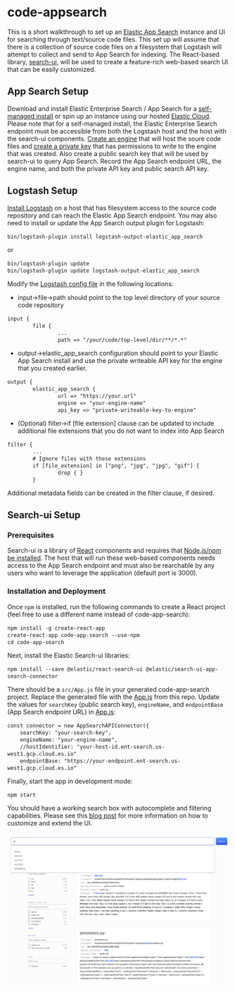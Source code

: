 # code-appsearch
This is a short walkthrough to set up an [Elastic App Search](https://www.elastic.co/guide/en/app-search/current/index.html) instance and UI for searching through text/source code files.  This set up will assume that there is a collection of source code files on a filesystem that Logstash will attempt to collect and send to App Search for indexing.  The React-based library, [search-ui](https://github.com/elastic/search-ui), will be used to create a feature-rich web-based search UI that can be easily customized.

## App Search Setup
Download and install Elastic Enterprise Search / App Search for a [self-managed install](https://www.elastic.co/downloads/enterprise-search) or spin up an instance using our hosted [Elastic Cloud](https://www.elastic.co/blog/elastic-enterprise-search-now-available-on-elastic-cloud).  Please note that for a self-managed install, the Elastic Enterprise Search endpoint must be accessible from both the Logstash host and the host with the search-ui components.  [Create an engine](https://www.elastic.co/guide/en/app-search/current/getting-started.html#getting-started-with-app-search-engine) that will host the soure code files and [create a private key](https://www.elastic.co/guide/en/app-search/current/authentication.html#authentication) that has permissions to write to the engine that was created.  Also create a public search key that will be used by search-ui to query App Search.  Record the App Search endpoint URL, the engine name, and both the private API key and public search API key.

## Logstash Setup
[Install Logstash](https://www.elastic.co/guide/en/logstash/current/getting-started-with-logstash.html) on a host that has filesystem access to the source code repository and can reach the Elastic App Search endpoint.  You may also need to install or update the App Search output plugin for Logstash:
```
bin/logstash-plugin install logstash-output-elastic_app_search
```
or
```
bin/logstash-plugin update 
bin/logstash-plugin update logstash-output-elastic_app_search
```
Modify the [Logstash config file](logstash/full_file.conf) in the following locations:
- input->file->path should point to the top level directory of your source code repository
```
input {
        file {
                ...
                path => "/your/code/top-level/dir/**/*.*"
```
- output->elastic_app_search configuration should point to your Elastic App Search install and use the private writeable API key for the engine that you created earlier.
```
output {
        elastic_app_search {
                url => "https://your.url"
                engine => "your-engine-name"
                api_key => "private-writeable-key-to-engine"
```
- (Optional) filter->if [file extension] clause can be updated to include additional file extensions that you do not want to index into App Search
```
filter {
        ...
        # Ignore files with these extensions
        if [file_extension] in ["png", "jpg", "jpg", "gif"] {
                drop { }
        }
```
Additional metadata fields can be created in the filter clause, if desired. 
## Search-ui Setup
### Prerequisites
Search-ui is a library of [React](https://reactjs.org/) components and requires that [Node.js/npm be installed](https://www.npmjs.com/get-npm).  The host that will run these web-based components needs access to the App Search endpoint and must also be rearchable by any users who want to leverage the application (default port is 3000).  

### Installation and Deployment
Once `npm` is installed, run the following commands to create a React project (feel free to use a different name instead of code-app-search):
```
npm install -g create-react-app
create-react-app code-app-search --use-npm
cd code-app-search
```
Next, install the Elastic Search-ui libraries:
```
npm install --save @elastic/react-search-ui @elastic/search-ui-app-search-connector
```
There should be a `src/App.js` file in your generated code-app-search project.  Replace the generated file with the [App.js](appsearch/App.js) from this repo.  Update the values for `searchKey` (public search key), `engineName`, and `endpointBase` (App Search endpoint URL) in [App.js](appsearch/App.js):
```
const connector = new AppSearchAPIConnector({
	searchKey: "your-search-key",
	engineName: "your-engine-name",
	//hostIdentifier: "your-host-id.ent-search.us-west1.gcp.cloud.es.io"
	endpointBase: "https://your-endpoint.ent-search.us-west1.gcp.cloud.es.io"
```
Finally, start the app in development mode:
```
npm start
```
You should have a working search box with autocomplete and filtering capabilities.  Please see this [blog post](https://www.elastic.co/blog/how-to-build-great-react-search-experiences-quickly?baymax=elastic-web&elektra=blog&rogue=searchui-ga-announcement) for more information on how to customize and extend the UI.

![Search UI Screenshot](/images/screenshot01.png)